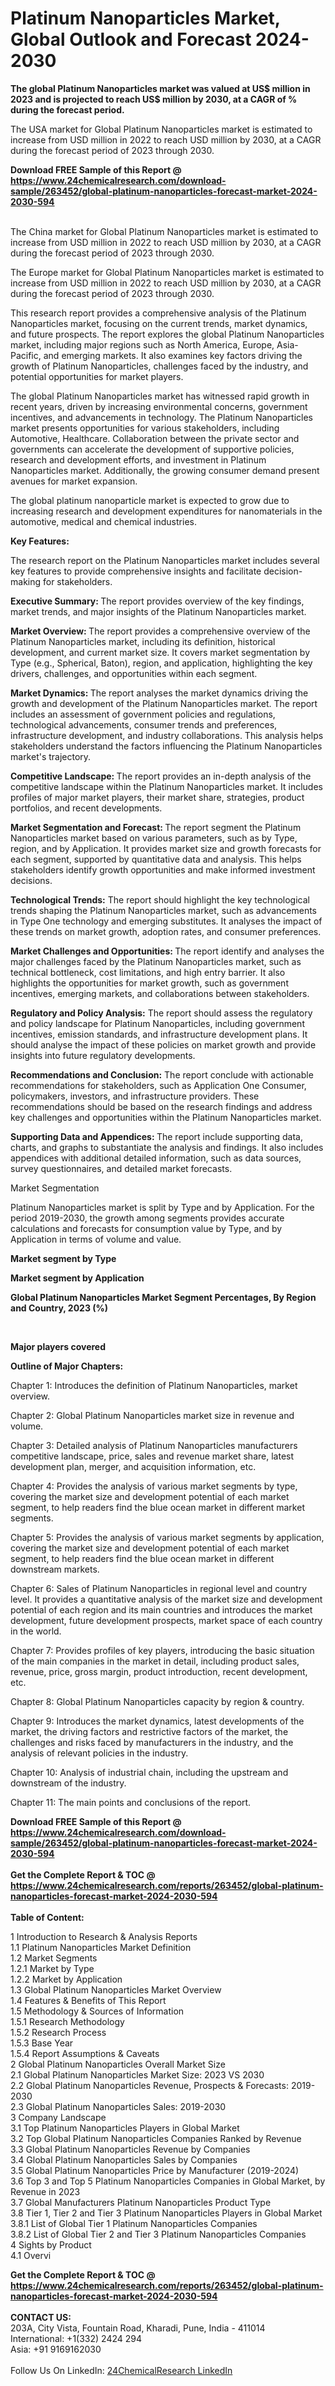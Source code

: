 <h1>Platinum Nanoparticles Market, Global Outlook and Forecast 2024-2030</h1><p><strong>The global Platinum Nanoparticles market was valued at US$ million in 2023 and is projected to reach US$ million by 2030, at a CAGR of % during the forecast period.</strong></p><p>
</p><p>The USA market for Global Platinum Nanoparticles market is estimated to increase from USD million in 2022 to reach USD million by 2030, at a CAGR during the forecast period of 2023 through 2030.</p><div><b>Download FREE Sample of this Report @ 
            <a href="https://www.24chemicalresearch.com/download-sample/263452/global-platinum-nanoparticles-forecast-market-2024-2030-594">
            https://www.24chemicalresearch.com/download-sample/263452/global-platinum-nanoparticles-forecast-market-2024-2030-594</a></b></div><br><p>
</p><p>The China market for Global Platinum Nanoparticles market is estimated to increase from USD million in 2022 to reach USD million by 2030, at a CAGR during the forecast period of 2023 through 2030.</p><p>
</p><p>The Europe market for Global Platinum Nanoparticles market is estimated to increase from USD million in 2022 to reach USD million by 2030, at a CAGR during the forecast period of 2023 through 2030.</p><p>
</p><p>This research report provides a comprehensive analysis of the Platinum Nanoparticles market, focusing on the current trends, market dynamics, and future prospects. The report explores the global Platinum Nanoparticles market, including major regions such as North America, Europe, Asia-Pacific, and emerging markets. It also examines key factors driving the growth of Platinum Nanoparticles, challenges faced by the industry, and potential opportunities for market players.</p><p>
The global Platinum Nanoparticles market has witnessed rapid growth in recent years, driven by increasing environmental concerns, government incentives, and advancements in technology. The Platinum Nanoparticles market presents opportunities for various stakeholders, including Automotive, Healthcare. Collaboration between the private sector and governments can accelerate the development of supportive policies, research and development efforts, and investment in Platinum Nanoparticles market. Additionally, the growing consumer demand present avenues for market expansion.</p><p>
The global platinum nanoparticle market is expected to grow due to increasing research and development expenditures for nanomaterials in the automotive, medical and chemical industries.</p><p>
<strong>Key Features:</strong></p><p>
The research report on the Platinum Nanoparticles market includes several key features to provide comprehensive insights and facilitate decision-making for stakeholders.</p><p>
<strong>Executive Summary: </strong>The report provides overview of the key findings, market trends, and major insights of the Platinum Nanoparticles market.</p><p>
<strong>Market Overview: </strong>The report provides a comprehensive overview of the Platinum Nanoparticles market, including its definition, historical development, and current market size. It covers market segmentation by Type (e.g., Spherical, Baton), region, and application, highlighting the key drivers, challenges, and opportunities within each segment.</p><p>
<strong>Market Dynamics: </strong>The report analyses the market dynamics driving the growth and development of the Platinum Nanoparticles market. The report includes an assessment of government policies and regulations, technological advancements, consumer trends and preferences, infrastructure development, and industry collaborations. This analysis helps stakeholders understand the factors influencing the Platinum Nanoparticles market's trajectory.</p><p>
<strong>Competitive Landscape: </strong>The report provides an in-depth analysis of the competitive landscape within the Platinum Nanoparticles market. It includes profiles of major market players, their market share, strategies, product portfolios, and recent developments.</p><p>
<strong>Market Segmentation and Forecast: </strong>The report segment the Platinum Nanoparticles market based on various parameters, such as by Type, region, and by Application. It provides market size and growth forecasts for each segment, supported by quantitative data and analysis. This helps stakeholders identify growth opportunities and make informed investment decisions.</p><p>
<strong>Technological Trends:</strong> The report should highlight the key technological trends shaping the Platinum Nanoparticles market, such as advancements in Type One technology and emerging substitutes. It analyses the impact of these trends on market growth, adoption rates, and consumer preferences.</p><p>
<strong>Market Challenges and Opportunities: </strong>The report identify and analyses the major challenges faced by the Platinum Nanoparticles market, such as technical bottleneck, cost limitations, and high entry barrier. It also highlights the opportunities for market growth, such as government incentives, emerging markets, and collaborations between stakeholders.</p><p>
<strong>Regulatory and Policy Analysis:</strong> The report should assess the regulatory and policy landscape for Platinum Nanoparticles, including government incentives, emission standards, and infrastructure development plans. It should analyse the impact of these policies on market growth and provide insights into future regulatory developments.</p><p>
<strong>Recommendations and Conclusion:</strong> The report conclude with actionable recommendations for stakeholders, such as Application One Consumer, policymakers, investors, and infrastructure providers. These recommendations should be based on the research findings and address key challenges and opportunities within the Platinum Nanoparticles market.</p><p>
<strong>Supporting Data and Appendices: </strong>The report include supporting data, charts, and graphs to substantiate the analysis and findings. It also includes appendices with additional detailed information, such as data sources, survey questionnaires, and detailed market forecasts.</p><p>
Market Segmentation</p><p>
Platinum Nanoparticles market is split by Type and by Application. For the period 2019-2030, the growth among segments provides accurate calculations and forecasts for consumption value by Type, and by Application in terms of volume and value.</p><p>
<strong>Market segment by Type</strong></p><p>
</p><p>
</p><p><strong>Market segment by Application</strong></p><p>
</p><p>
</p><p><strong>Global Platinum Nanoparticles Market Segment Percentages, By Region and Country, 2023 (%)</strong></p><p>
 </p><p>
</p><p>
</p><p></p><p>
</p><p><strong>Major players covered</strong></p><p>
</p><p>
</p><p><strong>Outline of Major Chapters:</strong></p><p>
Chapter 1: Introduces the definition of Platinum Nanoparticles, market overview.</p><p>
Chapter 2: Global Platinum Nanoparticles market size in revenue and volume.</p><p>
Chapter 3: Detailed analysis of Platinum Nanoparticles manufacturers competitive landscape, price, sales and revenue market share, latest development plan, merger, and acquisition information, etc.</p><p>
Chapter 4: Provides the analysis of various market segments by type, covering the market size and development potential of each market segment, to help readers find the blue ocean market in different market segments.</p><p>
Chapter 5: Provides the analysis of various market segments by application, covering the market size and development potential of each market segment, to help readers find the blue ocean market in different downstream markets.</p><p>
Chapter 6: Sales of Platinum Nanoparticles in regional level and country level. It provides a quantitative analysis of the market size and development potential of each region and its main countries and introduces the market development, future development prospects, market space of each country in the world.</p><p>
Chapter 7: Provides profiles of key players, introducing the basic situation of the main companies in the market in detail, including product sales, revenue, price, gross margin, product introduction, recent development, etc.</p><p>
Chapter 8: Global Platinum Nanoparticles capacity by region &amp; country.</p><p>
Chapter 9: Introduces the market dynamics, latest developments of the market, the driving factors and restrictive factors of the market, the challenges and risks faced by manufacturers in the industry, and the analysis of relevant policies in the industry.</p><p>
Chapter 10: Analysis of industrial chain, including the upstream and downstream of the industry.</p><p>
Chapter 11: The main points and conclusions of the report.</p><div><b>Download FREE Sample of this Report @ 
            <a href="https://www.24chemicalresearch.com/download-sample/263452/global-platinum-nanoparticles-forecast-market-2024-2030-594">
            https://www.24chemicalresearch.com/download-sample/263452/global-platinum-nanoparticles-forecast-market-2024-2030-594</a></b></div><br><div><b>Get the Complete Report & TOC @ 
            <a href="https://www.24chemicalresearch.com/reports/263452/global-platinum-nanoparticles-forecast-market-2024-2030-594">
            https://www.24chemicalresearch.com/reports/263452/global-platinum-nanoparticles-forecast-market-2024-2030-594</a></b></div><br>
            <b>Table of Content:</b><p>1 Introduction to Research & Analysis Reports<br />
    1.1 Platinum Nanoparticles Market Definition<br />
    1.2 Market Segments<br />
        1.2.1 Market by Type<br />
        1.2.2 Market by Application<br />
    1.3 Global Platinum Nanoparticles Market Overview<br />
    1.4 Features & Benefits of This Report<br />
    1.5 Methodology & Sources of Information<br />
        1.5.1 Research Methodology<br />
        1.5.2 Research Process<br />
        1.5.3 Base Year<br />
        1.5.4 Report Assumptions & Caveats<br />
2 Global Platinum Nanoparticles Overall Market Size<br />
    2.1 Global Platinum Nanoparticles Market Size: 2023 VS 2030<br />
    2.2 Global Platinum Nanoparticles Revenue, Prospects & Forecasts: 2019-2030<br />
    2.3 Global Platinum Nanoparticles Sales: 2019-2030<br />
3 Company Landscape<br />
    3.1 Top Platinum Nanoparticles Players in Global Market<br />
    3.2 Top Global Platinum Nanoparticles Companies Ranked by Revenue<br />
    3.3 Global Platinum Nanoparticles Revenue by Companies<br />
    3.4 Global Platinum Nanoparticles Sales by Companies<br />
    3.5 Global Platinum Nanoparticles Price by Manufacturer (2019-2024)<br />
    3.6 Top 3 and Top 5 Platinum Nanoparticles Companies in Global Market, by Revenue in 2023<br />
    3.7 Global Manufacturers Platinum Nanoparticles Product Type<br />
    3.8 Tier 1, Tier 2 and Tier 3 Platinum Nanoparticles Players in Global Market<br />
        3.8.1 List of Global Tier 1 Platinum Nanoparticles Companies<br />
        3.8.2 List of Global Tier 2 and Tier 3 Platinum Nanoparticles Companies<br />
4 Sights by Product<br />
    4.1 Overvi</p><div><b>Get the Complete Report & TOC @ 
            <a href="https://www.24chemicalresearch.com/reports/263452/global-platinum-nanoparticles-forecast-market-2024-2030-594">
            https://www.24chemicalresearch.com/reports/263452/global-platinum-nanoparticles-forecast-market-2024-2030-594</a></b></div><br><b>CONTACT US:</b><br>
            203A, City Vista, Fountain Road, Kharadi, Pune, India - 411014<br>
            International: +1(332) 2424 294<br>
            Asia: +91 9169162030 <br><br>
            Follow Us On LinkedIn: <a href="https://www.linkedin.com/company/24chemicalresearch/">24ChemicalResearch LinkedIn</a>